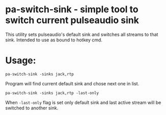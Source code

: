 pa-switch-sink - simple tool to switch current pulseaudio sink
==============

This utility sets pulseaudio's default sink and switches all streams to that
sink. Intended to use as bound to hotkey cmd.

Usage:
======

`pa-switch-sink -sinks jack,rtp`

Program will find current default sink and chose next one in list.

`pa-switch-sink -sinks jack,rtp -last-only`

When `-last-only` flag is set only default sink and last active stream will be
switched to another sink.

